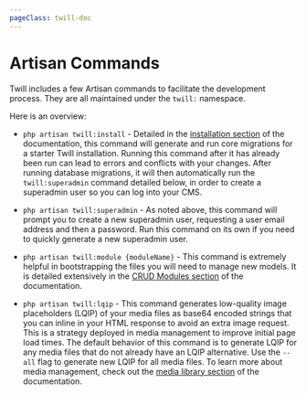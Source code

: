 ```yaml
---
pageClass: twill-doc
---
```


# Artisan Commands

Twill includes a few Artisan commands to facilitate the development process. They are all maintained under the `twill:` namespace.

Here is an overview:

* `php artisan twill:install` - Detailed in the [installation section](/getting-started/installation.html) of the documentation, this command will generate and run core migrations for a starter Twill installation. Running this command after it has already been run can lead to errors and conflicts with your changes. After running database migrations, it will then automatically run the `twill:superadmin` command detailed below, in order to create a superadmin user so you can log into your CMS.

* `php artisan twill:superadmin` - As noted above, this command will prompt you to create a new superadmin user, requesting a user email address and then a password. Run this command on its own if you need to quickly generate a new superadmin user.

* `php artisan twill:module {moduleName}` - This command is extremely helpful in bootstrapping the files you will need to  manage new models. It is detailed extensively in the [CRUD Modules section](/crud-modules/cli-generator.html) of the documentation.

* `php artisan twill:lqip` - This command generates low-quality image placeholders (LQIP) of your media files as base64 encoded strings that you can inline in your HTML response to avoid an extra image request. This is a strategy deployed in media management to improve initial page load times. The default behavior of this command is to generate LQIP for any media files that do not already have an LQIP alternative. Use the `--all` flag to generate new LQIP for all media files. To learn more about media management, check out the [media library section](/media-library/) of the documentation.
